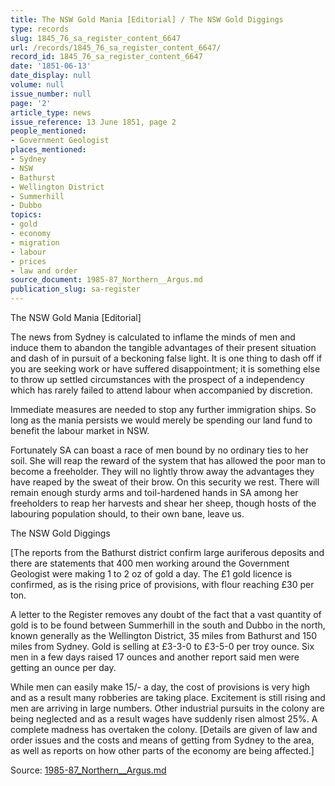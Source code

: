 ```yaml
---
title: The NSW Gold Mania [Editorial] / The NSW Gold Diggings
type: records
slug: 1845_76_sa_register_content_6647
url: /records/1845_76_sa_register_content_6647/
record_id: 1845_76_sa_register_content_6647
date: '1851-06-13'
date_display: null
volume: null
issue_number: null
page: '2'
article_type: news
issue_reference: 13 June 1851, page 2
people_mentioned:
- Government Geologist
places_mentioned:
- Sydney
- NSW
- Bathurst
- Wellington District
- Summerhill
- Dubbo
topics:
- gold
- economy
- migration
- labour
- prices
- law and order
source_document: 1985-87_Northern__Argus.md
publication_slug: sa-register
---
```


The NSW Gold Mania [Editorial]

The news from Sydney is calculated to inflame the minds of men and induce them to abandon the tangible advantages of their present situation and dash of in pursuit of a beckoning false light.  It is one thing to dash off if you are seeking work or have suffered disappointment; it is something else to throw up settled circumstances with the prospect of a independency which has rarely failed to attend labour when accompanied by discretion.

Immediate measures are needed to stop any further immigration ships.  So long as the mania persists we would merely be spending our land fund to benefit the labour market in NSW.

Fortunately SA can boast a race of men bound by no ordinary ties to her soil.  She will reap the reward of the system that has allowed the poor man to become a freeholder.  They will no lightly throw away the advantages they have reaped by the sweat of their brow.  On this security we rest.  There will remain enough sturdy arms and toil-hardened hands in SA among her freeholders to reap her harvests and shear her sheep, though hosts of the labouring population should, to their own bane, leave us.

The NSW Gold Diggings

[The reports from the Bathurst district confirm large auriferous deposits and there are statements that 400 men working around the Government Geologist were making 1 to 2 oz of gold a day.  The £1 gold licence is confirmed, as is the rising price of provisions, with flour reaching £30 per ton.

A letter to the Register removes any doubt of the fact that a vast quantity of gold is to be found between Summerhill in the south and Dubbo in the north, known generally as the Wellington District, 35 miles from Bathurst and 150 miles from Sydney.  Gold is selling at £3-3-0 to £3-5-0 per troy ounce.  Six men in a few days raised 17 ounces and another report said men were getting an ounce per day.

While men can easily make 15/- a day, the cost of provisions is very high and as a result many robberies are taking place.  Excitement is still rising and men are arriving in large numbers.  Other industrial pursuits in the colony are being neglected and as a result wages have suddenly risen almost 25%.  A complete madness has overtaken the colony.  [Details are given of law and order issues and the costs and means of getting from Sydney to the area, as well as reports on how other parts of the economy are being affected.]

Source: [1985-87_Northern__Argus.md](/downloads/markdown/1985-87_Northern__Argus.md)
